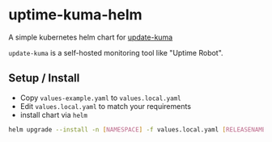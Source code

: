 # uptime-kuma-helm

A simple kubernetes helm chart for [update-kuma](https://github.com/louislam/uptime-kuma)

`update-kuma` is a self-hosted monitoring tool like "Uptime Robot".

## Setup / Install

- Copy `values-example.yaml` to `values.local.yaml`
- Edit `values.local.yaml` to match your requirements
- install chart via `helm`

```sh
helm upgrade --install -n [NAMESPACE] -f values.local.yaml [RELEASENAME] ./uptime-kuma
```

